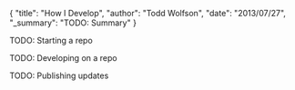 {
  "title": "How I Develop",
  "author": "Todd Wolfson",
  "date": "2013/07/27",
  "_summary": "TODO: Summary"
}

TODO: Starting a repo

TODO: Developing on a repo

TODO: Publishing updates
